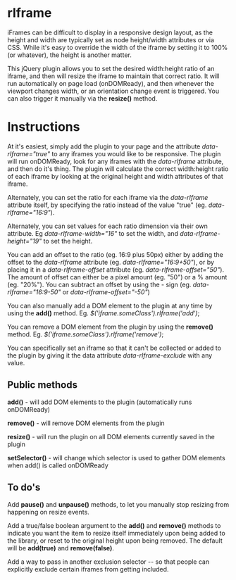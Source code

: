rIframe
=======

iFrames can be difficult to display in a responsive design layout, as the height and width are typically set as node height/width attributes or via CSS. While it's easy to override the width of the iframe by setting it to 100% (or whatever), the height is another matter. 

This jQuery plugin allows you to set the desired width:height ratio of an iframe, and then will resize the iframe to maintain that correct ratio. It will run automatically on page load (onDOMReady), and then whenever the viewport changes width, or an orientation change event is triggered. You can also trigger it manually via the **resize()** method. 

Instructions
============

At it's easiest, simply add the plugin to your page and the attribute *data-rIframe="true"* to any iframes you would like to be responsive. The plugin will run onDOMReady, look for any iframes with the *data-rIframe* attribute, and then do it's thing. The plugin will calculate the correct width:height ratio of each iframe by looking at the original height and width attributes of that iframe. 

Alternately, you can set the ratio for each iframe via the *data-rIframe* attribute itself, by specifying the ratio instead of the value "true" (eg. *data-rIframe="16:9"*). 

Alternately, you can set values for each ratio dimension via their own attribute. Eg *data-rIframe-width="16"* to set the width, and *data-rIframe-height="19"* to set the height.

You can add an offset to the ratio (eg. 16:9 plus 50px) either by adding the offset to the *data-rIframe* attribute (eg. *data-rIframe="16:9+50"*), or by placing it in a *data-rIframe-offset* attribute (eg. *data-rIframe-offset="50"*). The amount of offset can either be a pixel amount (eg. "50") or a % amount (eg. "20%"). You can subtract an offset by using the - sign (eg. *data-rIframe="16:9-50"* or *data-rIframe-offset="-50"*)

You can also manually add a DOM element to the plugin at any time by using the **add()** method. Eg. *$('iframe.someClass').rIframe('add')*;

You can remove a DOM element from the plugin by using the **remove()** method. Eg. *$('iframe.someClass').rIframe('remove')*;

You can specifically set an iframe so that it can't be collected or added to the plugin by giving it the data attribute *data-rIframe-exclude* with any value.

Public methods
--------------

**add()** - will add DOM elements to the plugin (automatically runs onDOMReady)

**remove()** - will remove DOM elements from the plugin

**resize()** - will run the plugin on all DOM elements currently saved in the plugin

**setSelector()** - will change which selector is used to gather DOM elements when add() is called onDOMReady


To do's
-------

Add **pause()** and **unpause()** methods, to let you manually stop resizing from happening on resize events.

Add a true/false boolean argument to the **add()** and **remove()** methods to indicate you want the item to resize itself immediately upon being added to the library, or reset to the original height upon being removed. The default will be **add(true)** and **remove(false)**. 

Add a way to pass in another exclusion selector -- so that people can explicitly exclude certain iframes from getting included.
